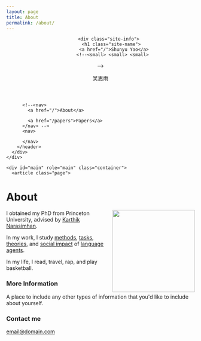 ```yaml
---
layout: page
title: About
permalink: /about/
---
```


</head>

  <body>
    <div class="wrapper-masthead">
      <div class="container">
        <header class="masthead clearfix">
          <!--<a href="/" class="site-avatar"><img src="https://avatars0.githubusercontent.com/u/4877252?s=460&u=b7267190dec8cdb2c160b5aeae14320c95badd02&v=4" /></a> -->

          <div class="site-info">
            <h1 class="site-name">
              <a href="/">Shunyu Yao</a>
              <!--<small> <small> <small> 
<a href="mailto:sfw5621@psu.edu"><i class="svg-icon email"></i></a>
<a href="https://scholar.google.com/citations?user=wFLFQeoAAAAJ&hl=zh-CN"><i class="svg-icon googlescholar"></i></a>
<a href="https://github.com/SiyuWu528"><i class="svg-icon github"></i></a>
<a href="https://www.linkedin.com/in/siyu-wu-2a38041a0"><i class="svg-icon linkedin"></i></a>

 </small> </small> </small>-->
            </h1>
            <p class="site-description">吴思雨</p>
          </div>

          <!--<nav>
            <a href="/">About</a>
      
            <a href="/papers">Papers</a>
          </nav> -->
          <nav>
            
<a href="mailto:sfw5621@psu.edu"><i class="svg-icon email"></i></a>
<a href="/blog"><i class="svg-icon blog"></i></a>


<a href="https://scholar.google.com/citations?user=wFLFQeoAAAAJ&hl=zh-CN"><i class="svg-icon googlescholar"></i></a>
<a href="https://github.com/SiyuWu528"><i class="svg-icon github"></i></a>

<a href="https://www.linkedin.com/in/siyu-wu-2a38041a0"><i class="svg-icon linkedin"></i></a>




          </nav>
        </header>
      </div>
    </div>

    <div id="main" role="main" class="container">
      <article class="page">

  <h1>About</h1>

  <div class="entry">
    <p><img style="float:right; padding-left:10px" src="images/self.jpeg" width="220" height="220" /></p>

<p>I obtained my PhD from Princeton University, advised by <a href="https://www.cs.princeton.edu/~karthikn/">Karthik Narasimhan</a>.</p>

<p>In my work, I study <a href="https://arxiv.org/abs/2210.03629">methods</a>, <a href="https://arxiv.org/abs/2207.01206">tasks</a>, <a href="https://arxiv.org/abs/2309.02427">theories</a>, and <a href="https://princeton-nlp.github.io/language-agent-impact/">social impact</a> of <a href="https://ysymyth.github.io/papers/Dissertation-finalized.pdf">language agents</a>.</p>

<p>In my life, I read, travel, rap, and play basketball.</p>

### More Information

A place to include any other types of information that you'd like to include about yourself.

### Contact me

[email@domain.com](mailto:email@domain.com)
